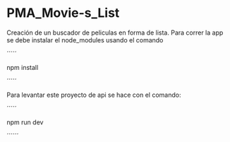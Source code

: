 # PMA_Movie-s_List
Creación de un buscador de peliculas en forma de lista.
Para correr la app se debe instalar el node_modules usando el comando

´´´´´

npm install


´´´´´


Para levantar este proyecto de api se hace con el comando:

´´´´´

npm run dev

´´´´´´

